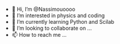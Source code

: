 - 👋 Hi, I’m @Nassimouoooo
- 👀 I’m interested in physics and coding 
- 🌱 I’m currently learning Python and Scilab
- 💞️ I’m looking to collaborate on ...
- 📫 How to reach me ...

<!---
Nassimouoooo/Nassimouoooo is a ✨ special ✨ repository because its `README.md` (this file) appears on your GitHub profile.
You can click the Preview link to take a look at your changes.
--->
